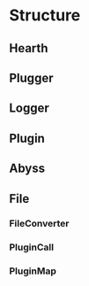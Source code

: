 # Structure

## Hearth


## Plugger

## Logger

## Plugin

## Abyss

## File


### FileConverter

### PluginCall

### PluginMap
